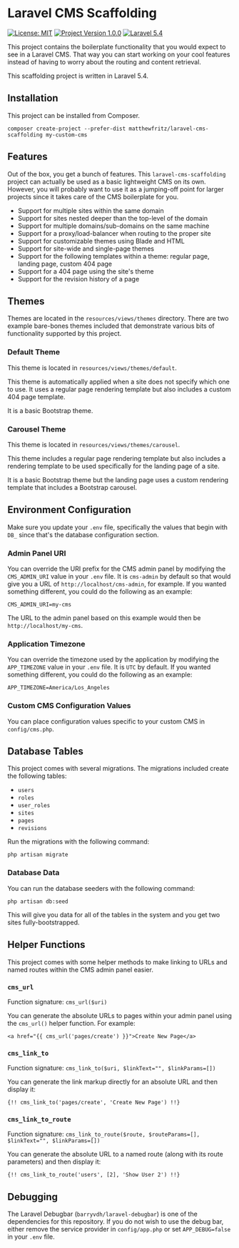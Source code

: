 # Laravel CMS Scaffolding

[![License: MIT](https://img.shields.io/badge/License-MIT-blue.svg)](https://opensource.org/licenses/MIT) [![Project Version 1.0.0](https://img.shields.io/badge/Project_Version-1.0.0-green.svg)](https://packagist.org/packages/matthewfritz/laravel-cms-scaffolding) [![Laravel 5.4](https://img.shields.io/badge/Laravel-5.4-green.svg)](https://laravel.com/docs/5.4)

This project contains the boilerplate functionality that you would expect to see in a Laravel CMS. That way you can start working on your cool features instead of having to worry about the routing and content retrieval.

This scaffolding project is written in Laravel 5.4.

## Installation

This project can be installed from Composer.

`composer create-project --prefer-dist matthewfritz/laravel-cms-scaffolding my-custom-cms`

## Features

Out of the box, you get a bunch of features. This `laravel-cms-scaffolding` project can actually be used as a basic lightweight CMS on its own. However, you will probably want to use it as a jumping-off point for larger projects since it takes care of the CMS boilerplate for you.

* Support for multiple sites within the same domain
* Support for sites nested deeper than the top-level of the domain
* Support for multiple domains/sub-domains on the same machine
* Support for a proxy/load-balancer when routing to the proper site
* Support for customizable themes using Blade and HTML
* Support for site-wide and single-page themes
* Support for the following templates within a theme: regular page, landing page, custom 404 page
* Support for a 404 page using the site's theme
* Support for the revision history of a page

## Themes

Themes are located in the `resources/views/themes` directory. There are two example bare-bones themes included that demonstrate various bits of functionality supported by this project.

### Default Theme

This theme is located in `resources/views/themes/default`.

This theme is automatically applied when a site does not specify which one to use. It uses a regular page rendering template but also includes a custom 404 page template.

It is a basic Bootstrap theme.

### Carousel Theme

This theme is located in `resources/views/themes/carousel`.

This theme includes a regular page rendering template but also includes a rendering template to be used specifically for the landing page of a site.

It is a basic Bootstrap theme but the landing page uses a custom rendering template that includes a Bootstrap carousel.

## Environment Configuration

Make sure you update your `.env` file, specifically the values that begin with `DB_` since that's the database configuration section.

### Admin Panel URI

You can override the URI prefix for the CMS admin panel by modifying the `CMS_ADMIN_URI` value in your `.env` file. It is `cms-admin` by default so that would give you a URL of `http://localhost/cms-admin`, for example. If you wanted something different, you could do the following as an example:

`CMS_ADMIN_URI=my-cms`

The URL to the admin panel based on this example would then be `http://localhost/my-cms`.

### Application Timezone

You can override the timezone used by the application by modifying the `APP_TIMEZONE` value in your `.env` file. It is `UTC` by default. If you wanted something different, you could do the following as an example:

`APP_TIMEZONE=America/Los_Angeles`

### Custom CMS Configuration Values

You can place configuration values specific to your custom CMS in `config/cms.php`.

## Database Tables

This project comes with several migrations. The migrations included create the following tables:

* `users`
* `roles`
* `user_roles`
* `sites`
* `pages`
* `revisions`

Run the migrations with the following command:

`php artisan migrate`

### Database Data

You can run the database seeders with the following command:

`php artisan db:seed`

This will give you data for all of the tables in the system and you get two sites fully-bootstrapped.

## Helper Functions

This project comes with some helper methods to make linking to URLs and named routes within the CMS admin panel easier.

### `cms_url`

Function signature: `cms_url($uri)`

You can generate the absolute URLs to pages within your admin panel using the `cms_url()` helper function. For example:

`<a href="{{ cms_url('pages/create') }}">Create New Page</a>`

### `cms_link_to`

Function signature: `cms_link_to($uri, $linkText="", $linkParams=[])`

You can generate the link markup directly for an absolute URL and then display it:

`{!! cms_link_to('pages/create', 'Create New Page') !!}`

### `cms_link_to_route`

Function signature: `cms_link_to_route($route, $routeParams=[], $linkText="", $linkParams=[])`

You can generate the absolute URL to a named route (along with its route parameters) and then display it:

`{!! cms_link_to_route('users', [2], 'Show User 2') !!}`

## Debugging

The Laravel Debugbar (`barryvdh/laravel-debugbar`) is one of the dependencies for this repository. If you do not wish to use the debug bar, either remove the service provider in `config/app.php` or set `APP_DEBUG=false` in your `.env` file.